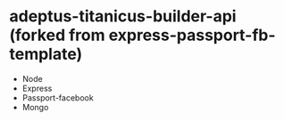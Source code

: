 # adeptus-titanicus-builder-api (forked from express-passport-fb-template)

- Node
- Express
- Passport-facebook
- Mongo

